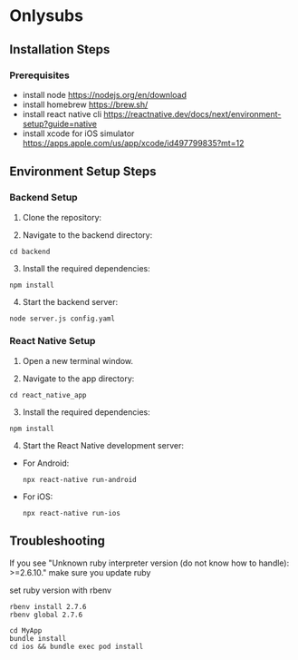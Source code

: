 # Onlysubs

## Installation Steps

### Prerequisites
- install node https://nodejs.org/en/download
- install homebrew https://brew.sh/
- install react native cli https://reactnative.dev/docs/next/environment-setup?guide=native
- install xcode for iOS simulator https://apps.apple.com/us/app/xcode/id497799835?mt=12


## Environment Setup Steps

### Backend Setup

1. Clone the repository:

2. Navigate to the backend directory:
  ``` 
  cd backend
  ```


3. Install the required dependencies:
  ``` 
  npm install
  ```

4. Start the backend server:
  ``` 
  node server.js config.yaml
  ```

### React Native Setup

1. Open a new terminal window.

2. Navigate to the app directory:
  ``` 
  cd react_native_app
  ```

3. Install the required dependencies:
  ```
  npm install
  ```

4. Start the React Native development server:
- For Android:
  ```
  npx react-native run-android
  ```
- For iOS:
  ```
  npx react-native run-ios
  ```

## Troubleshooting

If you see "Unknown ruby interpreter version (do not know how to handle): >=2.6.10." make sure you update ruby

set ruby version with rbenv
  ``` 
  rbenv install 2.7.6
  rbenv global 2.7.6
  ```

  ``` 
  cd MyApp
  bundle install
  cd ios && bundle exec pod install
  ```
